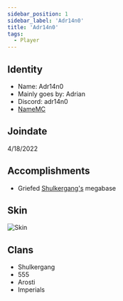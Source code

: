 ```yaml
---
sidebar_position: 1
sidebar_label: 'Adr14n0'
title: 'Adr14n0'
tags:
  - Player
---
```


## Identity
* Name: Adr14n0
* Mainly goes by: Adrian
* Discord: adr14n0
* [NameMC](https://namemc.com/profile/Adr14n0.2)

## Joindate
4/18/2022

## Accomplishments
* Griefed [Shulkergang's](../Groups/shulkergang.md) megabase

## Skin
![Skin](https://s.namemc.com/3d/skin/body.png?id=4de71d4d8c9a2de5&model=classic&theta=30&phi=21&time=90&width=100&height=200)

## Clans
* Shulkergang
* 555
* Arosti
* Imperials
